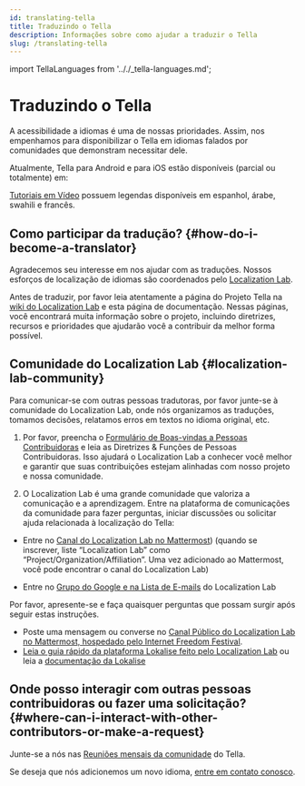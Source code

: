 ```yaml
---
id: translating-tella
title: Traduzindo o Tella
description: Informações sobre como ajudar a traduzir o Tella
slug: /translating-tella
---
```

import TellaLanguages from '.././_tella-languages.md';


# Traduzindo o Tella

A acessibilidade a idiomas é uma de nossas prioridades. Assim, nos empenhamos para disponibilizar o Tella em idiomas falados por comunidades que demonstram necessitar dele. 

Atualmente, Tella para Android e para iOS estão disponíveis (parcial ou totalmente) em:


<TellaLanguages/>


[Tutoriais em Vídeo](/video-tutorials) possuem legendas disponíveis em espanhol, árabe, swahili e francês.

## Como participar da tradução? {#how-do-i-become-a-translator}
Agradecemos seu interesse em nos ajudar com as traduções. Nossos esforços de localização de idiomas são coordenados pelo [Localization Lab](https://www.localizationlab.org/).

Antes de traduzir, por favor leia atentamente a página do Projeto Tella na [wiki do Localization Lab](https://wiki.localizationlab.org/index.php/Tella) e esta página de documentação. Nessas páginas, você encontrará muita informação sobre o projeto, incluindo diretrizes, recursos e prioridades que ajudarão você a contribuir da melhor forma possível.

## Comunidade do Localization Lab {#localization-lab-community}
Para comunicar-se com outras pessoas tradutoras, por favor junte-se à comunidade do Localization Lab, onde nós organizamos as traduções, tomamos decisões, relatamos erros em textos no idioma original, etc.

1. Por favor, preencha o [Formulário de Boas-vindas a Pessoas Contribuidoras](https://docs.google.com/forms/d/e/1FAIpQLSfgXL7UbC6eVk7YMg_gidFnBre3a6liYSnAuhiPmtSybubNWA/viewform) e leia as Diretrizes & Funções de Pessoas Contribuidoras. Isso ajudará o Localization Lab a conhecer você melhor e garantir que suas contribuições estejam alinhadas com nosso projeto e nossa comunidade.

2. O Localization Lab é uma grande comunidade que valoriza a comunicação e a aprendizagem. Entre na plataforma de comunicações da comunidade para fazer perguntas, iniciar discussões ou solicitar ajuda relacionada à localização do Tella:

* Entre no [Canal do Localization Lab no Mattermost](https://internetfreedomfestival.org/wiki/index.php/IFF_Mattermost))
(quando se inscrever, liste “Localization Lab” como “Project/Organization/Affiliation”. Uma vez adicionado ao Mattermost, você pode encontrar o canal do Localization Lab) 


* Entre no [Grupo do Google e na Lista de E-mails](https://groups.google.com/g/OTFl10n) do Localization Lab

Por favor, apresente-se e faça quaisquer perguntas que possam surgir após seguir estas instruções.
- Poste uma mensagem ou converse no  [Canal Público do Localization Lab no Mattermost, hospedado pelo Internet Freedom Festival](https://community.internetfreedomfestival.org/community/channels/localization-lab-chat).
- [Leia o guia rápido da plataforma Lokalise feito pelo Localization Lab](https://docs.google.com/document/d/1h3Fa9FbVAzHXKgS_H28LmycY3ujjCgQl-oOwVuIy2IA/edit) ou leia a [documentação da Lokalise](https://docs.lokalise.com/en/)

## Onde posso interagir com outras pessoas contribuidoras ou fazer uma solicitação? {#where-can-i-interact-with-other-contributors-or-make-a-request}

Junte-se a nós nas [Reuniões mensais da comunidade](/community-meetings) do Tella.

Se deseja que nós adicionemos um novo idioma, [entre em contato conosco](/contact-us).

